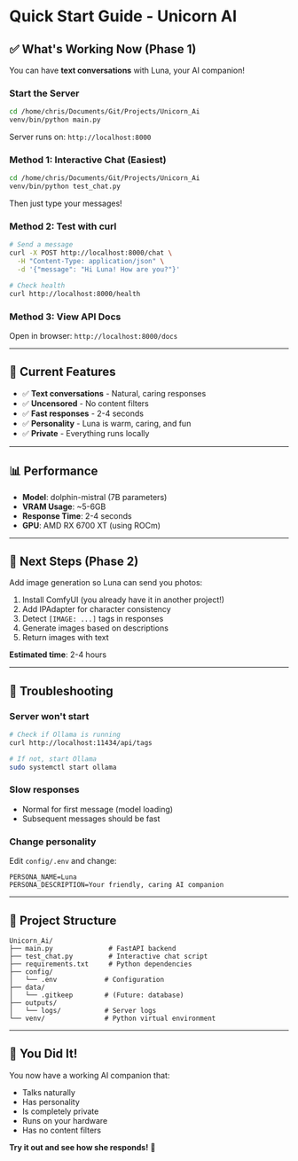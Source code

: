 # Quick Start Guide - Unicorn AI

## ✅ What's Working Now (Phase 1)

You can have **text conversations** with Luna, your AI companion!

### Start the Server

```bash
cd /home/chris/Documents/Git/Projects/Unicorn_Ai
venv/bin/python main.py
```

Server runs on: `http://localhost:8000`

### Method 1: Interactive Chat (Easiest)

```bash
cd /home/chris/Documents/Git/Projects/Unicorn_Ai
venv/bin/python test_chat.py
```

Then just type your messages!

### Method 2: Test with curl

```bash
# Send a message
curl -X POST http://localhost:8000/chat \
  -H "Content-Type: application/json" \
  -d '{"message": "Hi Luna! How are you?"}'

# Check health
curl http://localhost:8000/health
```

### Method 3: View API Docs

Open in browser: `http://localhost:8000/docs`

---

## 🎯 Current Features

- ✅ **Text conversations** - Natural, caring responses
- ✅ **Uncensored** - No content filters
- ✅ **Fast responses** - 2-4 seconds
- ✅ **Personality** - Luna is warm, caring, and fun
- ✅ **Private** - Everything runs locally

---

## 📊 Performance

- **Model**: dolphin-mistral (7B parameters)
- **VRAM Usage**: ~5-6GB
- **Response Time**: 2-4 seconds
- **GPU**: AMD RX 6700 XT (using ROCm)

---

## 🚀 Next Steps (Phase 2)

Add image generation so Luna can send you photos:

1. Install ComfyUI (you already have it in another project!)
2. Add IPAdapter for character consistency
3. Detect `[IMAGE: ...]` tags in responses
4. Generate images based on descriptions
5. Return images with text

**Estimated time**: 2-4 hours

---

## 🐛 Troubleshooting

### Server won't start
```bash
# Check if Ollama is running
curl http://localhost:11434/api/tags

# If not, start Ollama
sudo systemctl start ollama
```

### Slow responses
- Normal for first message (model loading)
- Subsequent messages should be fast

### Change personality
Edit `config/.env` and change:
```
PERSONA_NAME=Luna
PERSONA_DESCRIPTION=Your friendly, caring AI companion
```

---

## 📁 Project Structure

```
Unicorn_Ai/
├── main.py              # FastAPI backend
├── test_chat.py         # Interactive chat script
├── requirements.txt     # Python dependencies
├── config/
│   └── .env            # Configuration
├── data/
│   └── .gitkeep        # (Future: database)
├── outputs/
│   └── logs/           # Server logs
└── venv/               # Python virtual environment
```

---

## 🎉 You Did It!

You now have a working AI companion that:
- Talks naturally
- Has personality
- Is completely private
- Runs on your hardware
- Has no content filters

**Try it out and see how she responds!** 🦄
